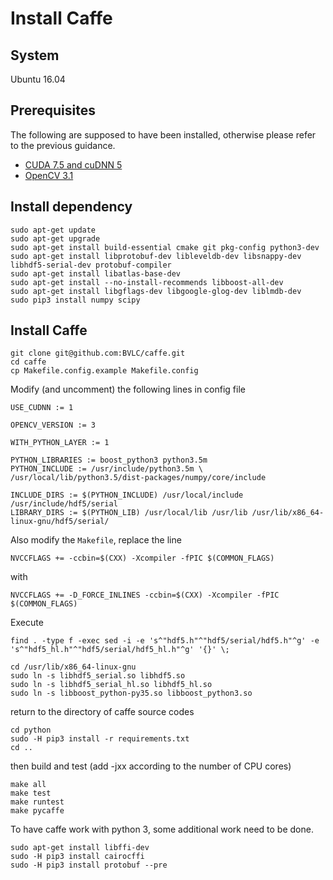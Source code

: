# Install Caffe

## System
Ubuntu 16.04

## Prerequisites
The following are supposed to have been installed, otherwise please refer to the previous guidance.

- [CUDA 7.5 and cuDNN 5](https://github.com/hellock/easyguide/blob/master/cuda.md)
- [OpenCV 3.1](https://github.com/hellock/easyguide/blob/master/opencv3.md)

## Install dependency
```shell
sudo apt-get update
sudo apt-get upgrade
sudo apt-get install build-essential cmake git pkg-config python3-dev
sudo apt-get install libprotobuf-dev libleveldb-dev libsnappy-dev libhdf5-serial-dev protobuf-compiler
sudo apt-get install libatlas-base-dev
sudo apt-get install --no-install-recommends libboost-all-dev
sudo apt-get install libgflags-dev libgoogle-glog-dev liblmdb-dev
sudo pip3 install numpy scipy
```

## Install Caffe

```shell
git clone git@github.com:BVLC/caffe.git
cd caffe
cp Makefile.config.example Makefile.config
```

Modify (and uncomment) the following lines in config file

```
USE_CUDNN := 1

OPENCV_VERSION := 3

WITH_PYTHON_LAYER := 1

PYTHON_LIBRARIES := boost_python3 python3.5m
PYTHON_INCLUDE := /usr/include/python3.5m \
/usr/local/lib/python3.5/dist-packages/numpy/core/include

INCLUDE_DIRS := $(PYTHON_INCLUDE) /usr/local/include /usr/include/hdf5/serial
LIBRARY_DIRS := $(PYTHON_LIB) /usr/local/lib /usr/lib /usr/lib/x86_64-linux-gnu/hdf5/serial/
```

Also modify the `Makefile`, replace the line
```
NVCCFLAGS += -ccbin=$(CXX) -Xcompiler -fPIC $(COMMON_FLAGS)
```
with
```
NVCCFLAGS += -D_FORCE_INLINES -ccbin=$(CXX) -Xcompiler -fPIC $(COMMON_FLAGS)
```

Execute
```shell
find . -type f -exec sed -i -e 's^"hdf5.h"^"hdf5/serial/hdf5.h"^g' -e 's^"hdf5_hl.h"^"hdf5/serial/hdf5_hl.h"^g' '{}' \;

cd /usr/lib/x86_64-linux-gnu
sudo ln -s libhdf5_serial.so libhdf5.so
sudo ln -s libhdf5_serial_hl.so libhdf5_hl.so
sudo ln -s libboost_python-py35.so libboost_python3.so
```

return to the directory of caffe source codes

```shell
cd python
sudo -H pip3 install -r requirements.txt
cd ..
```

then build and test (add -jxx according to the number of CPU cores)

```shell
make all
make test
make runtest
make pycaffe
```

To have caffe work with python 3, some additional work need to be done.

```shell
sudo apt-get install libffi-dev
sudo -H pip3 install cairocffi
sudo -H pip3 install protobuf --pre
```

